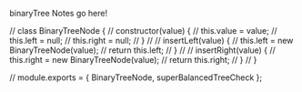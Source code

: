 binaryTree Notes go here!

// class BinaryTreeNode {
//   constructor(value) {
//     this.value = value;
//     this.left = null;
//     this.right = null;
//   }
//
//   insertLeft(value) {
//     this.left = new BinaryTreeNode(value);
//     return this.left;
//   }
//
//   insertRight(value) {
//     this.right = new BinaryTreeNode(value);
//     return this.right;
//   }
// }

// module.exports = { BinaryTreeNode, superBalancedTreeCheck };
